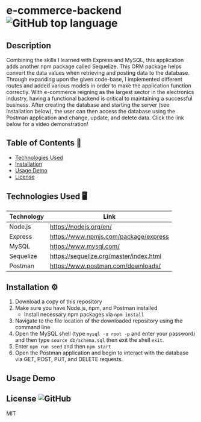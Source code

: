 # e-commerce-backend ![GitHub top language](https://img.shields.io/github/languages/top/Dkallen117/e-commerce-backend)

## Description 

Combining the skills I learned with Express and MySQL, this application adds another npm package called Sequelize. This ORM package helps convert the data values when retrieving and posting data to the database. Through expanding upon the given code-base, I implemented different routes and added various models in order to make the application function correctly. With e-commerce reigning as the largest sector in the electronics industry, having a functional backend is critical to maintaining a successful business. After creating the database and starting the server (see Installation below), the user can then access the database using the Postman application and change, update, and delete data. Click the link below for a video demonstration!


## Table of Contents 📖

- [Technologies Used](#technologies-used-%EF%B8%8F)
- [Installation](#installation-%EF%B8%8F)
- [Usage Demo](#usage-demo)
- [License](#license-)

## Technologies Used 🖥️

| Technology  | Link                                    |
| ----------- | --------------------------------------- |
| Node.js     | https://nodejs.org/en/                  |
| Express     | https://www.npmjs.com/package/express   |
| MySQL       | https://www.mysql.com/                  |
| Sequelize   | https://sequelize.org/master/index.html |
| Postman     | https://www.postman.com/downloads/      |


## Installation ⚙️

1. Download a copy of this repository
2. Make sure you have Node.js, npm, and Postman installed
    - Install necessary npm packages via `npm install`
3. Navigate to the file location of the downloaded repository using the command line
4. Open the MySQL shell (type `mysql -u root -p` and enter your password) and then type `source db/schema.sql` then exit the shell `exit`.
5. Enter `npm run seed` and then `npm start`
6. Open the Postman application and begin to interact with the database via GET, POST, PUT, and DELETE requests.



## Usage Demo



## License ![GitHub](https://img.shields.io/github/license/smcheah/e-commerce-backend)

MIT
